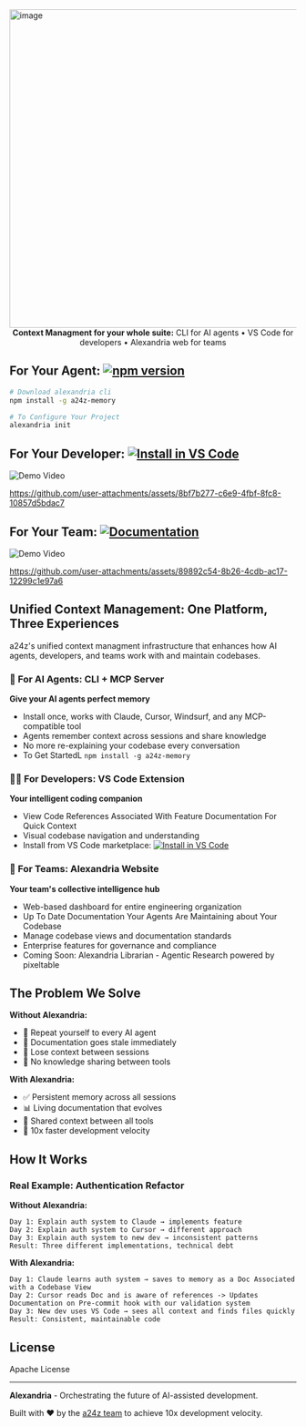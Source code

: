 <img width="1024" height="559" alt="image" src="https://github.com/user-attachments/assets/55678688-7739-46d1-8e9f-66b4fc9efb3d" />

<div align="center">
<strong>Context Managment for your whole suite:</strong> CLI for AI agents • VS Code for developers • Alexandria web for teams
</div>


## For Your Agent: [![npm version](https://badge.fury.io/js/a24z-memory.svg)](https://www.npmjs.com/package/a24z-memory)
```bash
# Download alexandria cli
npm install -g a24z-memory

# To Configure Your Project
alexandria init
```
## For Your Developer: [![Install in VS Code](https://img.shields.io/badge/Install%20in%20VS%20Code-0098FF?style=for-the-badge&logo=visualstudiocode&logoColor=white)](https://insiders.vscode.dev/redirect?url=vscode%3Amcp%2Finstall%3F%7B%22name%22%3A%22a24z-memory%22%2C%22command%22%3A%22npx%22%2C%22args%22%3A%5B%22-y%22%2C%22a24z-memory%22%5D%7D)


![Demo Video](https://github.com/user-attachments/assets/8bf7b277-c6e9-4fbf-8fc8-10857d5bdac7)


https://github.com/user-attachments/assets/8bf7b277-c6e9-4fbf-8fc8-10857d5bdac7


## For Your Team: [![Documentation](https://img.shields.io/badge/docs-a24z.ai-blue.svg)](https://a24z-ai.github.io/Alexandria)
![Demo Video](https://github.com/user-attachments/assets/89892c54-8b26-4cdb-ac17-12299c1e97a6)


https://github.com/user-attachments/assets/89892c54-8b26-4cdb-ac17-12299c1e97a6




## Unified Context Management: One Platform, Three Experiences

a24z's unified context managment infrastructure that enhances how AI agents, developers, and teams work with and maintain codebases.

### 🤖 For AI Agents: CLI + MCP Server
**Give your AI agents perfect memory**
- Install once, works with Claude, Cursor, Windsurf, and any MCP-compatible tool
- Agents remember context across sessions and share knowledge
- No more re-explaining your codebase every conversation
- To Get StartedL `npm install -g a24z-memory`


### 👨‍💻 For Developers: VS Code Extension
**Your intelligent coding companion**
- View Code References Associated With Feature Documentation For Quick Context
- Visual codebase navigation and understanding
- Install from VS Code marketplace:  [![Install in VS Code](https://img.shields.io/badge/Install%20in%20VS%20Code-0098FF?style=for-the-badge&logo=visualstudiocode&logoColor=white)](https://insiders.vscode.dev/redirect?url=vscode%3Amcp%2Finstall%3F%7B%22name%22%3A%22a24z-memory%22%2C%22command%22%3A%22npx%22%2C%22args%22%3A%5B%22-y%22%2C%22a24z-memory%22%5D%7D)


### 👥 For Teams: Alexandria Website
**Your team's collective intelligence hub**
- Web-based dashboard for entire engineering organization
- Up To Date Documentation Your Agents Are Maintaining about Your Codebase
- Manage codebase views and documentation standards
- Enterprise features for governance and compliance
- Coming Soon: Alexandria Librarian - Agentic Research powered by pixeltable

## The Problem We Solve

**Without Alexandria:**
- 🔄 Repeat yourself to every AI agent
- 📝 Documentation goes stale immediately
- 🧠 Lose context between sessions
- 🤝 No knowledge sharing between tools

**With Alexandria:**
- ✅ Persistent memory across all sessions
- 📊 Living documentation that evolves
- 🔗 Shared context between all tools
- 🚀 10x faster development velocity

## How It Works



### Real Example: Authentication Refactor

**Without Alexandria:**
```
Day 1: Explain auth system to Claude → implements feature
Day 2: Explain auth system to Cursor → different approach
Day 3: Explain auth system to new dev → inconsistent patterns
Result: Three different implementations, technical debt
```

**With Alexandria:**
```
Day 1: Claude learns auth system → saves to memory as a Doc Associated with a Codebase View
Day 2: Cursor reads Doc and is aware of references -> Updates Documentation on Pre-commit hook with our validation system
Day 3: New dev uses VS Code → sees all context and finds files quickly
Result: Consistent, maintainable code
```

## License

Apache License

---

**Alexandria** - Orchestrating the future of AI-assisted development.

Built with ❤️ by the [a24z team](https://a24z.ai) to achieve 10x development velocity.
